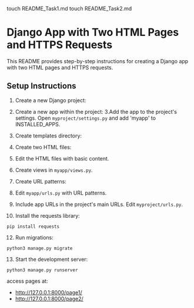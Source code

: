 touch README_Task1.md
touch README_Task2.md
# Django App with Two HTML Pages and HTTPS Requests

This README provides step-by-step instructions for creating a Django app with two HTML pages and HTTPS requests.

## Setup Instructions

1. Create a new Django project:
2. Create a new app within the project:
3.Add the app to the project's settings. Open `myproject/settings.py` and add 'myapp' to INSTALLED_APPS.
4. Create templates directory:
5. Create two HTML files:
6. Edit the HTML files with basic content.

7. Create views in `myapp/views.py`.

8. Create URL patterns:
9. Edit `myapp/urls.py` with URL patterns.

10. Include app URLs in the project's main URLs. Edit `myproject/urls.py`.

11. Install the requests library:
 ```
 pip install requests
 ```

12. Run migrations:
 ```
 python3 manage.py migrate
 ```

13. Start the development server:
 ```
 python3 manage.py runserver
 ```

access pages at:
- http://127.0.0.1:8000/page1/
- http://127.0.0.1:8000/page2/

